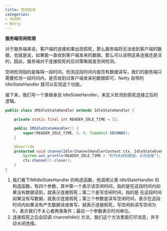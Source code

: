 ```yaml
---
title: 空闲检测
categories: 
- 中间件
- Netty
---
```


**服务端空闲检测**

对于服务端来说，客户端的连接如果出现假死，那么服务端将无法收到客户端的数据，也就是说，如果能一直收到客户端发来的数据，那么可以说明这条连接还是活的，因此，服务端对于连接假死的应对策略就是空闲检测。

空闲检测指的是每隔一段时间，检测这段时间内是否有数据读写，我们的服务端只需要检测一段时间内，是否收到过客户端发来的数据即可，Netty 自带的 IdleStateHandler 就可以实现这个功能。

接下来，我们写一个类继承自 IdleStateHandler，来定义检测到假死连接之后的逻辑。

```java
public class IMIdleStateHandler extends IdleStateHandler {

    private static final int READER_IDLE_TIME = 15;

    public IMIdleStateHandler() {
        super(READER_IDLE_TIME, 0, 0, TimeUnit.SECONDS);
    }

    @Override
    protected void channelIdle(ChannelHandlerContext ctx, IdleStateEvent evt) {
        System.out.println(READER_IDLE_TIME + "秒内未读到数据，关闭连接");
        ctx.channel().close();
    }
}
```

1. 我们看下IMIdleStateHandler 的构造函数，他调用父类 IdleStateHandler 的构造函数，有四个参数，其中第一个表示读空闲时间，指的是在这段时间内如果没有数据读到，就表示连接假死；第二个是写空闲时间，指的是 在这段时间如果没有写数据，就表示连接假死；第三个参数是读写空闲时间，表示在这段时间内如果没有产生数据读或者写，就表示连接假死，写空闲和读写空闲为0，表示我们不关心者两类条件；最后一个参数表示时间单位。
2. 连接假死之后会回调 channelIdle() 方法，我们这个方法里面打印消息，并手动关闭连接。